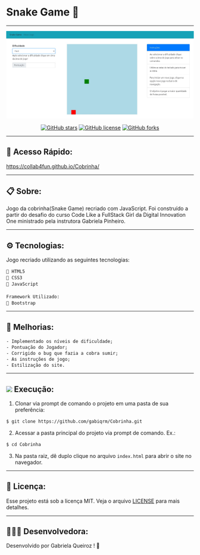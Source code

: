 # Snake Game 🐍
---

<p align="center">
   <img src="public/image/logo.jpg" alt="SnakeGame"/>
</p>

<div align="center">

[![GitHub stars](https://img.shields.io/github/stars/Collab4Fun/Cobrinha)](https://github.com/Collab4Fun/Cobrinha)<space> <space>[![GitHub license](https://img.shields.io/github/license/Collab4Fun/Cobrinha)](https://github.com/Collab4Fun/Cobrinha/blob/master/LICENSE)<space> <space>[![GitHub forks](https://img.shields.io/github/forks/Collab4Fun/Cobrinha)](https://github.com/Collab4Fun/Cobrinha)

</div>

---
## 🔎 Acesso Rápido:
https://collab4fun.github.io/Cobrinha/

---

## 📋 Sobre:

Jogo da cobrinha(Snake Game) recriado com JavaScript. 
Foi construído a partir do desafio do curso Code Like a FullStack Girl da Digital Innovation One ministrado pela instrutora Gabriela Pinheiro.

---
## ⚙️ Tecnologias:

Jogo recriado utilizando as seguintes tecnologias:

```bash
📍 HTML5
📍 CSS3
📍 JavaScript

Framework Utilizado: 
📍 Bootstrap
```
---
## 🔧 Melhorias:

```
- Implementado os níveis de dificuldade;
- Pontuação do Jogador;
- Corrigido o bug que fazia a cobra sumir;
- As instruções de jogo;
- Estilização do site.
```

---
## ![](https://img.icons8.com/metro/20/000000/run-command.png) Execução:
1. Clonar via prompt de comando o projeto em uma pasta de sua preferência:
```bash
$ git clone https://github.com/gabiqrm/Cobrinha.git
```
2. Acessar a pasta principal do projeto via prompt de comando. Ex.:
```bash
$ cd Cobrinha
```
3. Na pasta raiz, dê duplo clique no arquivo `index.html` para abrir o site no navegador.


---
## 🔐 Licença:
Esse projeto está sob a licença MIT. Veja o arquivo [LICENSE](LICENSE) para mais detalhes.

---

## 👩🏻‍💻 Desenvolvedora:

Desenvolvido por Gabriela Queiroz ! 💜

